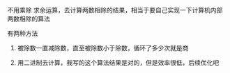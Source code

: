 不用乘除 求余运算，去计算两数相除的结果，相当于要自己实现一下计算机内部两数相除的算法

有两种方法
1. 被除数一直减除数，直至被除数小于除数，循环了多少次就是商

2. 用二进制去计算，我写的这个算法结果是对的，但是效率很低，后续优化吧